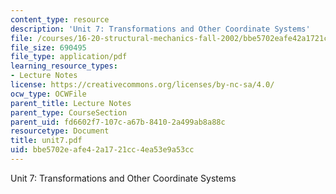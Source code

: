 ```yaml
---
content_type: resource
description: 'Unit 7: Transformations and Other Coordinate Systems'
file: /courses/16-20-structural-mechanics-fall-2002/bbe5702eafe42a1721cc4ea53e9a53cc_unit7.pdf
file_size: 690495
file_type: application/pdf
learning_resource_types:
- Lecture Notes
license: https://creativecommons.org/licenses/by-nc-sa/4.0/
ocw_type: OCWFile
parent_title: Lecture Notes
parent_type: CourseSection
parent_uid: fd6602f7-107c-a67b-8410-2a499ab8a88c
resourcetype: Document
title: unit7.pdf
uid: bbe5702e-afe4-2a17-21cc-4ea53e9a53cc
---
```

Unit 7: Transformations and Other Coordinate Systems